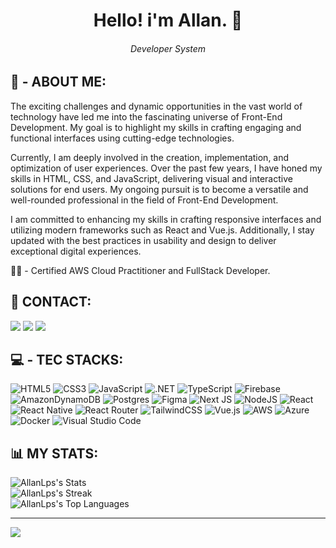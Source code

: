<h1 align="center"> Hello! i'm Allan. 🖖 </h1>
<h6 align="center">Developer System</h6>

## 🚀 - ABOUT ME:

The exciting challenges and dynamic opportunities in the vast world of technology have led me into the fascinating universe of Front-End Development. My goal is to highlight my skills in crafting engaging and functional interfaces using cutting-edge technologies. <br>

Currently, I am deeply involved in the creation, implementation, and optimization of user experiences. Over the past few years, I have honed my skills in HTML, CSS, and JavaScript, delivering visual and interactive solutions for end users. My ongoing pursuit is to become a versatile and well-rounded professional in the field of Front-End Development. <br>

I am committed to enhancing my skills in crafting responsive interfaces and utilizing modern frameworks such as React and Vue.js. Additionally, I stay updated with the best practices in usability and design to deliver exceptional digital experiences.

👩‍💻 - Certified AWS Cloud Practitioner and FullStack Developer.


## 📩 CONTACT:

  <a href = "mailto:allanlps20@gmail.com"><img src="https://img.shields.io/badge/-Gmail-%23333?style=for-the-badge&logo=gmail&logoColor=white" target="_blank"></a>
  <a href="https://www.linkedin.com/in/allanlps/" target="_blank"><img src="https://img.shields.io/badge/-LinkedIn-%230077B5?style=for-the-badge&logo=linkedin&logoColor=white" target="_blank"></a> 
  <a href="https://api.whatsapp.com/send?phone=5521969811448" target="_blank"><img src="https://img.shields.io/badge/WhatsApp-25D366?style=for-the-badge&logo=whatsapp&logoColor=white" target="_blank"></a>


## 💻 - TEC STACKS:
 ![HTML5](https://img.shields.io/badge/html5-%23E34F26.svg?style=for-the-badge&logo=html5&logoColor=white)
 ![CSS3](https://img.shields.io/badge/css3-%231572B6.svg?style=for-the-badge&logo=css3&logoColor=white)
 ![JavaScript](https://img.shields.io/badge/javascript-%23323330.svg?style=for-the-badge&logo=javascript&logoColor=%23F7DF1E)
 ![.NET]( https://img.shields.io/badge/.NET-5C2D91?style=for-the-badge&logo=.net&logoColor=white)
 ![TypeScript](https://img.shields.io/badge/typescript-%23007ACC.svg?style=for-the-badge&logo=typescript&logoColor=white)
 ![Firebase](https://img.shields.io/badge/Firebase-039BE5?style=for-the-badge&logo=Firebase&logoColor=white)
 ![AmazonDynamoDB](https://img.shields.io/badge/Amazon%20DynamoDB-4053D6?style=for-the-badge&logo=Amazon%20DynamoDB&logoColor=white)
 ![Postgres](https://img.shields.io/badge/postgres-%23316192.svg?style=for-the-badge&logo=postgresql&logoColor=white)
 ![Figma](https://img.shields.io/badge/figma-%23F24E1E.svg?style=for-the-badge&logo=figma&logoColor=white)
 ![Next JS](https://img.shields.io/badge/Next-black?style=for-the-badge&logo=next.js&logoColor=white)
 ![NodeJS](https://img.shields.io/badge/node.js-6DA55F?style=for-the-badge&logo=node.js&logoColor=white)
 ![React](https://img.shields.io/badge/react-%2320232a.svg?style=for-the-badge&logo=react&logoColor=%2361DAFB)
 ![React Native](https://img.shields.io/badge/react_native-%2320232a.svg?style=for-the-badge&logo=react&logoColor=%2361DAFB)
 ![React Router](https://img.shields.io/badge/React_Router-CA4245?style=for-the-badge&logo=react-router&logoColor=white)
 ![TailwindCSS](https://img.shields.io/badge/tailwindcss-%2338B2AC.svg?style=for-the-badge&logo=tailwind-css&logoColor=white)
 ![Vue.js](https://img.shields.io/badge/vuejs-%2335495e.svg?style=for-the-badge&logo=vuedotjs&logoColor=%234FC08D)
 ![AWS](https://img.shields.io/badge/AWS-%23FF9900.svg?style=for-the-badge&logo=amazon-aws&logoColor=white)
 ![Azure](https://img.shields.io/badge/azure-%230072C6.svg?style=for-the-badge&logo=microsoftazure&logoColor=white)
 ![Docker](https://img.shields.io/badge/docker-%230db7ed.svg?style=for-the-badge&logo=docker&logoColor=white)
 ![Visual Studio Code](https://img.shields.io/badge/Visual%20Studio%20Code-0078d7.svg?style=for-the-badge&logo=visual-studio-code&logoColor=white)
        
 
 ## 📊 MY STATS:
 
![AllanLps's Stats](https://github-readme-stats.vercel.app/api?username=AllanLps&theme=react&show_icons=true&hide_border=true&count_private=true&hide=prs,issues&line_height=20)<br>
![AllanLps's Streak](https://github-readme-streak-stats.herokuapp.com/?user=AllanLps&theme=react&hide_border=true&line_height=20)<br/>
![AllanLps's Top Languages](https://github-readme-stats.vercel.app/api/top-langs/?username=AllanLps&theme=react&show_icons=true&hide_border=true&layout=compact&line_height=20)

---
[![](https://visitcount.itsvg.in/api?id=allanlps&icon=0&color=1)](https://visitcount.itsvg.in)


